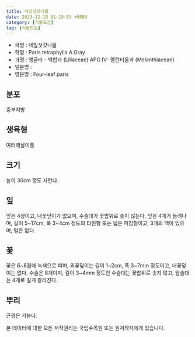 ```yaml
---
title: 네잎삿갓나물
date: 2023-12-19 01:19:53 +0800
category: [식물도감]
tag: [식물도감]
---
```




- 국명 : 네잎삿갓나물
- 학명 : Paris tetraphylla A.Gray
- 과명 : 앵글러 - 백합과 (Liliaceae) APG Ⅳ- 멜란티움과 (Melanthiaceae)
- 일본명 : 
- 영문명 : Four-leaf paris


## 분포
중부지방
## 생육형
여러해살이풀 
## 크기
높이 30cm 정도 자란다.
## 잎
잎은 4장이고, 내꽃덮이가 없으며, 수술대가 꽃밥위로 솟지 않는다. 잎은 4개가 돌려나며, 길이 5~17cm, 폭 3~4cm 정도의 타원형 또는 넓은 피침형이고, 3개의 맥이 있으며, 털은 없다.
## 꽃
꽃은 6~8월에 녹색으로 피며, 외꽃덮이는 길이 1~2cm, 폭 3~7mm 정도이고, 내꽃덮이는 없다. 수술은 8개이며, 길이 3~4mm 정도인 수술대는 꽃밥위로 솟지 않고, 암술대는 4개로 깊게 갈라진다.
## 뿌리
근경은 가늘다.






본 데이터에 대한 모든 저작권리는 국립수목원 또는 원저작자에게 있습니다.
